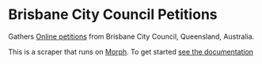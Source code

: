 # Brisbane City Council Petitions

Gathers [Online petitions](https://www.epetitions.brisbane.qld.gov.au/) from Brisbane City Council, Queensland, Australia.

This is a scraper that runs on [Morph](https://morph.io). To get started [see the documentation](https://morph.io/documentation)
